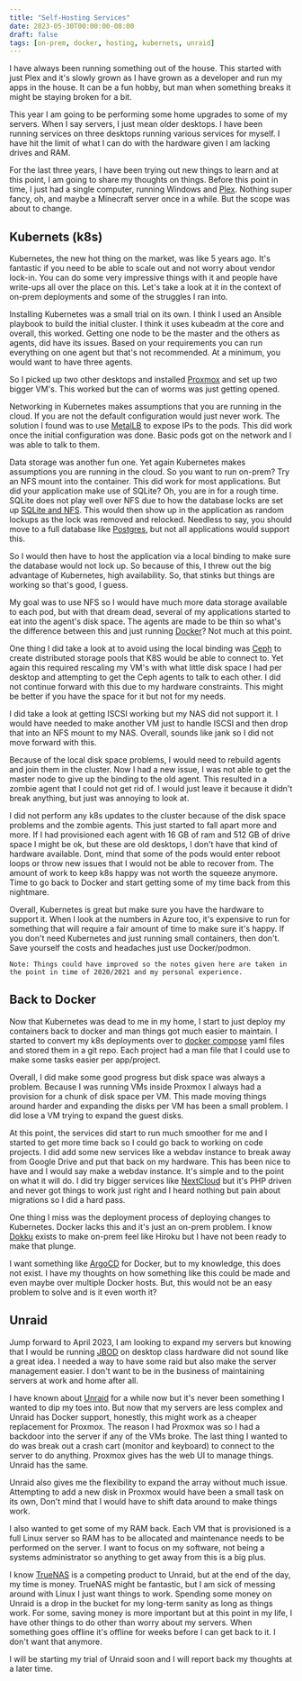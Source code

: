 ```yaml
---
title: "Self-Hosting Services"
date: 2023-05-30T00:00:00-08:00
draft: false
tags: [on-prem, docker, hosting, kubernets, unraid]
---
```


I have always been running something out of the house.  This started with just Plex and it's slowly grown as I have grown as a developer and run my apps in the house.  It can be a fun hobby, but man when something breaks it might be staying broken for a bit.

This year I am going to be performing some home upgrades to some of my servers.  When I say servers, I just mean older desktops.  I have been running services on three desktops running various services for myself.  I have hit the limit of what I can do with the hardware given I am lacking drives and RAM.

For the last three years, I have been trying out new things to learn and at this point, I am going to share my thoughts on things.  Before this point in time, I just had a single computer, running Windows and [Plex](https://www.plex.tv).  Nothing super fancy, oh, and maybe a Minecraft server once in a while.  But the scope was about to change.

## Kubernets (k8s)

Kubernetes, the new hot thing on the market, was like 5 years ago.  It's fantastic if you need to be able to scale out and not worry about vendor lock-in.  You can do some very impressive things with it and people have write-ups all over the place on this.  Let's take a look at it in the context of on-prem deployments and some of the struggles I ran into.

Installing Kubernetes was a small trial on its own.  I think I used an Ansible playbook to build the initial cluster.  I think it uses kubeadm at the core and overall, this worked.  Getting one node to be the master and the others as agents, did have its issues.  Based on your requirements you can run everything on one agent but that's not recommended.  At a minimum, you would want to have three agents.

So I picked up two other desktops and installed [Proxmox](https://www.proxmox.com/en/) and set up two bigger VM's.  This worked but the can of worms was just getting opened.

Networking in Kubernetes makes assumptions that you are running in the cloud.  If you are not the default configuration would just never work.  The solution I found was to use [MetalLB](https://metallb.org/) to expose IPs to the pods.  This did work once the initial configuration was done.  Basic pods got on the network and I was able to talk to them.

Data storage was another fun one.  Yet again Kubernetes makes assumptions you are running in the cloud.  So you want to run on-prem?  Try an NFS mount into the container.  This did work for most applications.  But did your application make use of SQLite?  Oh, you are in for a rough time.  SQLite does not play well over NFS due to how the database locks are set up [SQLite and NFS](https://www.sqlite.org/faq.html#q5).  This would then show up in the application as random lockups as the lock was removed and relocked.  Needless to say, you should move to a full database like [Postgres](https://www.postgresql.org/), but not all applications would support this.

So I would then have to host the application via a local binding to make sure the database would not lock up.  So because of this, I threw out the big advantage of Kubernetes, high availability.  So, that stinks but things are working so that's good, I guess.

My goal was to use NFS so I would have much more data storage available to each pod, but with that dream dead, several of my applications started to eat into the agent's disk space.  The agents are made to be thin so what's the difference between this and just running [Docker](https://www.docker.com/)?  Not much at this point.  

One thing I did take a look at to avoid using the local binding was [Ceph](https://ceph.com/en/) to create distributed storage pools that K8S would be able to connect to.  Yet again this required rescaling my VM's with what little disk space I had per desktop and attempting to get the Ceph agents to talk to each other.  I did not continue forward with this due to my hardware constraints.  This might be better if you have the space for it but not for my needs.

I did take a look at getting ISCSI working but my NAS did not support it.  I would have needed to make another VM just to handle ISCSI and then drop that into an NFS mount to my NAS.  Overall, sounds like jank so I did not move forward with this.

Because of the local disk space problems, I would need to rebuild agents and join them in the cluster.  Now I had a new issue, I was not able to get the master node to give up the binding to the old agent.  This resulted in a zombie agent that I could not get rid of.  I would just leave it because it didn't break anything, but just was annoying to look at.

I did not perform any k8s updates to the cluster because of the disk space problems and the zombie agents.  This just started to fall apart more and more.  If I had provisioned each agent with 16 GB of ram and 512 GB of drive space I might be ok, but these are old desktops, I don't have that kind of hardware available.  Dont, mind that some of the pods would enter reboot loops or throw new issues that I would not be able to recover from.  The amount of work to keep k8s happy was not worth the squeeze anymore.  Time to go back to Docker and start getting some of my time back from this nightmare.

Overall, Kubernetes is great but make sure you have the hardware to support it.  When I look at the numbers in Azure too, it's expensive to run for something that will require a fair amount of time to make sure it's happy.  If you don't need Kubernetes and just running small containers, then don't.  Save yourself the costs and headaches just use Docker/podmon.

`Note: Things could have improved so the notes given here are taken in the point in time of 2020/2021 and my personal experience.`

## Back to Docker

Now that Kubernetes was dead to me in my home, I start to just deploy my containers back to docker and man things got much easier to maintain.  I started to convert my k8s deployments over to [docker compose](https://docs.docker.com/compose/) yaml files and stored them in a git repo.  Each project had a man file that I could use to make some tasks easier per app/project.

Overall, I did make some good progress but disk space was always a problem.  Because I was running VMs inside Proxmox I always had a provision for a chunk of disk space per VM.  This made moving things around harder and expanding the disks per VM has been a small problem.  I did lose a VM trying to expand the guest disks.  

At this point, the services did start to run much smoother for me and I started to get more time back so I could go back to working on code projects.  I did add some new services like a webdav instance to break away from Google Drive and put that back on my hardware.  This has been nice to have and I would say make a webdav instance.  It's simple and to the point on what it will do.  I did try bigger services like [NextCloud](https://nextcloud.com/) but it's PHP driven and never got things to work just right and I heard nothing but pain about migrations so I did a hard pass.

One thing I miss was the deployment process of deploying changes to Kubernetes.  Docker lacks this and it's just an on-prem problem.  I know [Dokku](https://dokku.com/) exists to make on-prem feel like Hiroku but I have not been ready to make that plunge.

I want something like [ArgoCD](https://argo-cd.readthedocs.io/) for Docker, but to my knowledge, this does not exist.  I have my thoughts on how something like this could be made and even maybe over multiple Docker hosts.  But, this would not be an easy problem to solve and is it even worth it?

## Unraid

Jump forward to April 2023, I am looking to expand my servers but knowing that I would be running [JBOD](https://www.techradar.com/features/what-is-raid-and-jbod) on desktop class hardware did not sound like a great idea.  I needed a way to have some raid but also make the server management easier.  I don't want to be in the business of maintaining servers at work and home after all.

I have known about [Unraid](https://unraid.net/) for a while now but it's never been something I wanted to dip my toes into.  But now that my servers are less complex and Unraid has Docker support, honestly, this might work as a cheaper replacement for Proxmox.  The reason I had Proxmox was so I had a backdoor into the server if any of the VMs broke.  The last thing I wanted to do was break out a crash cart (monitor and keyboard) to connect to the server to do anything. Proxmox gives has the web UI to manage things.  Unraid has the same.

Unraid also gives me the flexibility to expand the array without much issue.  Attempting to add a new disk in Proxmox would have been a small task on its own, Don't mind that I would have to shift data around to make things work.

I also wanted to get some of my RAM back.  Each VM that is provisioned is a full Linux server so RAM has to be allocated and maintenance needs to be performed on the server.  I want to focus on my software, not being a systems administrator so anything to get away from this is a big plus.

I know [TrueNAS](https://www.truenas.com/) is a competing product to Unraid, but at the end of the day, my time is money.  TrueNAS might be fantastic, but I am sick of messing around with Linux I just want things to work.  Spending some money on Unraid is a drop in the bucket for my long-term sanity as long as things work.  For some, saving money is more important but at this point in my life, I have other things to do other than worry about my servers.  When something goes offline it's offline for weeks before I can get back to it.  I don't want that anymore.

I will be starting my trial of Unraid soon and I will report back my thoughts at a later time.

